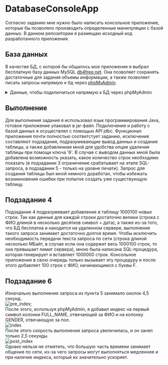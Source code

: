 # DatabaseConsoleApp
Согласно заданию мне нужно было написать консольное приложение, которые бы позволяло производить определенные манипуляции с базой данных. В данном репозитории я размещаю исходный код разработанного приложения.
## База данных
В качестве БД, с которой бы общалось мое приложение я выбрал бесплатную базу данных MySQL [db4free.net](https://www.db4free.net). Она позволяет сохранять достаточные для задания объемы информации, а также позволяет писать запросы напрямую к бд через [phpMyAdmin](https://www.db4free.net/phpMyAdmin/).
<details>
  <summary>Данные, чтобы подключиться напрямую к БД через phpMyAdmin</summary>
  Имя пользователя: task_user.<br>
  Пароль: task_321
</details>

## Выполнение
Для выполнения задания я использовал язык программирования Java, готовое приложение упаковал в jar-файл. Подключение и работу с базой данных я осуществлял с помощью API jdbc.
Функционал приложения почти полностью соответстует заданию, исключения составляют подзадания, подразумевающие вывод данных и создание таблицы, а также добавленная мной для удобства опция удаления таблицы при помощи ключа '6'. В случае с выводом данных мной была добавлена возможность указать, какое количество строк необходимо показать (в подзадании 3 ограничение срабатывает на этапе SQL-запроса, в подзадании 5 - только на уровне печати). Запрос для создания таблицы был мной немного доработан, чтобы избежать возникновения ошибки при попытке создать уже существующую таблицу.
## Подзадание 4
Подзадание 4 подразумевает добавление в таблицу 1000100 новых строк. Так как данные для каждой строки достаточно велики (строка с ФИО длиной в несколько десятков символ + дата), а также из-за того, что БД бесплатна и находится на удаленном сервере, выполнение такого запроса занимает достаточно долгое время. Чтобы исключить необходимость передачи текста запроса по сети (строка длиной несколько МБайт, в случае если она содержит весь 1000100 строк, то она превышает лимит сервера), мною была написана SQL-процедура, которая генерирует и вставляет 1000000 строк. Консольное приложение в свою очередь только вызывает эту процедуру и после этого добавляет 100 строк с ФИО, начинающимся с буквы F.
## Подзадание 6
Изначально выполнение запроса из пункта 5 занимало околок 4,5 секунд.<br>
![pre_index;](https://github.com/granikartem/DatabaseConsoleApp/assets/74816915/384cf8c3-599e-499a-ba0e-421f4dc31569)<br>
После этого, используя phpMyAdmin, я добавил индекс на первый символ колонки FULL_NAME, отвечающей за ФИО и на колонку GENDER, отвечающую за пол.<br>
![index](https://github.com/granikartem/DatabaseConsoleApp/assets/74816915/7de11364-63f6-40ac-a53a-f58d250bbf49)<br>
После этого скорость выполнения запроса увеличилась, и он занял только 2,5 секунды. <br>
![post_index](https://github.com/granikartem/DatabaseConsoleApp/assets/74816915/b3707781-3f8e-4684-a66b-b529178decf4)<br>
Однако нельзя не отметить, что большую часть времени занимает общение по сети, из-за чего запросы могут выполняться медленнее и при наличие индекса, который их значительно ускоряет.
